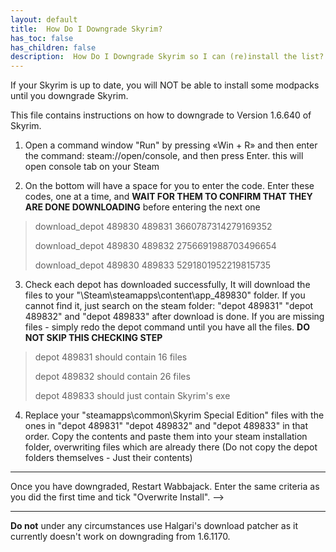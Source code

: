 ```yaml
---
layout: default
title:  How Do I Downgrade Skyrim?
has_toc: false
has_children: false
description:  How Do I Downgrade Skyrim so I can (re)install the list? 
---
```


If your Skyrim is up to date, you will NOT be able to install some modpacks until you downgrade Skyrim. 

This file contains instructions on how to downgrade to Version 1.6.640 of Skyrim. <!-- This is not currently required for Wildlander, but is being left up incase we need it again in the future. -->


<!-- 
### Option 1:

Using a 3rd party downgrading tool. 

Before doing this make sure to verify your files on steam
1. Open steam
2. Right click on Skyrim special edition and select properties
3. Go to local files tab
4. Click verify integrity game files.

Next we need to download a tool, configure it for your Skyrim install location and run it.

1. Download file <https://www.nexusmods.com/skyrimspecialedition/mods/106403?tab=description>
2. Unzip to a folder - doesn't matter what its called. C:\Downgrade is a good idea.
3. IMPORTANT - If your Skyrim is not installed in c:\ program files(x86) you will have to edit the Downpatch.bat (right click> edit  (windows  11 Right click > more options> edit)) file to point at where Skyrim is installed.
4. Run the batch file. You may need to run as Administrator depending on if your steam library is in a windows protected folder.

Note: Its normal to get some error's if you don't own the AE DLC (or its not installed) 

### Option 2:

If you dont trust a 3rd party tool, you can use steam itself to download a older version. however the drawbacks to doing this is its slow, and if a file fails you have to redownload the entire depot.-->

1. Open a command window "Run" by pressing «Win + R» and then enter the command: steam://open/console, and then press Enter.
this will open console tab on your Steam

2. On the bottom will have a space for you to enter the code. Enter these codes, one at a time, and **WAIT FOR THEM TO CONFIRM THAT THEY ARE DONE DOWNLOADING** before entering the next one
> download_depot 489830 489831 3660787314279169352
>
> download_depot 489830 489832 2756691988703496654
>
> download_depot 489830 489833 5291801952219815735

3. Check each depot has downloaded successfully, It will download the files to your "\Steam\steamapps\content\app_489830\" folder. If you cannot find it, just search on the steam folder: "depot 489831" "depot 489832" and "depot 489833" after download is done. If you are missing files - simply redo the depot command until you have all the files. **DO NOT SKIP THIS CHECKING STEP**
> depot 489831 should contain 16 files
>
> depot 489832 should contain 26 files
>
> depot 489833 should just contain Skyrim's exe


4. Replace your "steamapps\common\Skyrim Special Edition" files with the ones in "depot 489831" "depot 489832" and "depot 489833" in that order. Copy the contents and paste them into your steam installation folder, overwriting files which are already there (Do not copy the depot folders themselves - Just their contents)


---

Once you have downgraded, Restart Wabbajack. Enter the same criteria as you did the first time and tick "Overwrite Install". -->

<!-- **If option 1 didn't downgrade everything, use option 2 to get and replace the files you are missing.**-->

---

**Do not** under any circumstances use Halgari's download patcher as it currently doesn't work on downgrading from 1.6.1170.